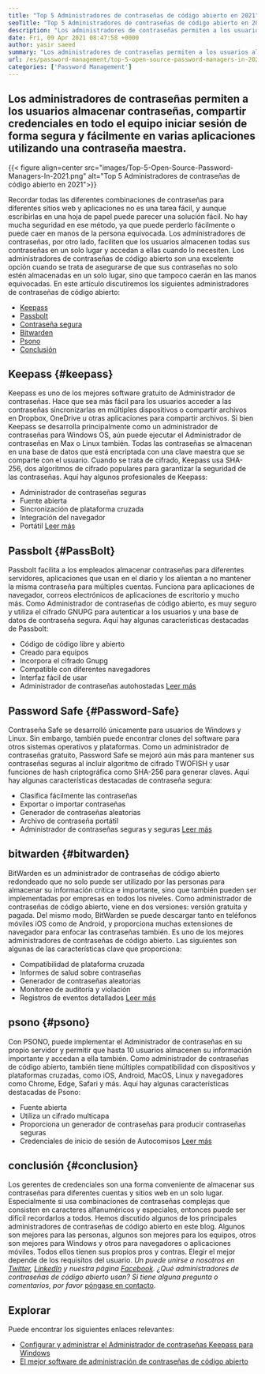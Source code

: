 ```yaml
---
title: "Top 5 Administradores de contraseñas de código abierto en 2021" 
seoTitle: "Top 5 Administradores de contraseñas de código abierto en 2021" 
description: "Los administradores de contraseñas permiten a los usuarios almacenar contraseñas, compartir credenciales en todo el equipo iniciar sesión de forma segura y fácilmente en varias aplicaciones utilizando una contraseña maestra." 
date: Fri, 09 Apr 2021 08:47:58 +0000
author: yasir saeed
summary: "Los administradores de contraseñas permiten a los usuarios almacenar contraseñas, compartir credenciales en todo el equipo iniciar sesión de forma segura y fácilmente en varias aplicaciones utilizando una contraseña maestra." 
url: /es/password-management/top-5-open-source-password-managers-in-2021/
categories: ['Password Management']
---
```


## Los administradores de contraseñas permiten a los usuarios almacenar contraseñas, compartir credenciales en todo el equipo iniciar sesión de forma segura y fácilmente en varias aplicaciones utilizando una contraseña maestra.

{{< figure align=center src="images/Top-5-Open-Source-Password-Managers-In-2021.png" alt="Top 5 Administradores de contraseñas de código abierto en 2021">}}

Recordar todas las diferentes combinaciones de contraseñas para diferentes sitios web y aplicaciones no es una tarea fácil, y aunque escribirlas en una hoja de papel puede parecer una solución fácil. No hay mucha seguridad en ese método, ya que puede perderlo fácilmente o puede caer en manos de la persona equivocada. Los administradores de contraseñas, por otro lado, faciliten que los usuarios almacenen todas sus contraseñas en un solo lugar y accedan a ellas cuando lo necesiten. Los administradores de contraseñas de código abierto son una excelente opción cuando se trata de asegurarse de que sus contraseñas no solo estén almacenadas en un solo lugar, sino que tampoco caerán en las manos equivocadas. En este artículo discutiremos los siguientes administradores de contraseñas de código abierto:
  * [Keepass][1]
  * [Passbolt][2]
  * [Contraseña segura][3]
  * [Bitwarden][4]
  * [Psono][5]
  * [Conclusión][6]

## Keepass {#keepass}
Keepass es uno de los mejores software gratuito de Administrador de contraseñas. Hace que sea más fácil para los usuarios acceder a las contraseñas sincronizarlas en múltiples dispositivos o compartir archivos en Dropbox, OneDrive u otras aplicaciones para compartir archivos. Si bien Keepass se desarrolla principalmente como un administrador de contraseñas para Windows OS, aún puede ejecutar el Administrador de contraseñas en Max o Linux también. Todas las contraseñas se almacenan en una base de datos que está encriptada con una clave maestra que se comparte con el usuario. Cuando se trata de cifrado, Keepass usa SHA-256, dos algoritmos de cifrado populares para garantizar la seguridad de las contraseñas. Aquí hay algunos profesionales de Keepass:
  * Administrador de contraseñas seguras
  * Fuente abierta
  * Sincronización de plataforma cruzada
  * Integración del navegador
  * Portátil
[Leer más][7]

## Passbolt {#PassBolt}
Passbolt facilita a los empleados almacenar contraseñas para diferentes servidores, aplicaciones que usan en el diario y los alientan a no mantener la misma contraseña para múltiples cuentas. Funciona para aplicaciones de navegador, correos electrónicos de aplicaciones de escritorio y mucho más. Como Administrador de contraseñas de código abierto, es muy seguro y utiliza el cifrado GNUPG para autenticar a los usuarios y una base de datos de contraseña segura. Aquí hay algunas características destacadas de Passbolt:
  * Código de código libre y abierto
  * Creado para equipos
  * Incorpora el cifrado Gnupg
  * Compatible con diferentes navegadores
  * Interfaz fácil de usar
  * Administrador de contraseñas autohostadas
[Leer más][8]

## Password Safe {#Password-Safe}
Contraseña Safe se desarrolló únicamente para usuarios de Windows y Linux. Sin embargo, también puede encontrar clones del software para otros sistemas operativos y plataformas. Como un administrador de contraseñas gratuito, Password Safe se mejoró aún más para mantener sus contraseñas seguras al incluir algoritmo de cifrado TWOFISH y usar funciones de hash criptográfica como SHA-256 para generar claves. Aquí hay algunas características destacadas de contraseña segura:
  * Clasifica fácilmente las contraseñas
  * Exportar o importar contraseñas
  * Generador de contraseñas aleatorias
  * Archivo de contraseña portátil
  * Administrador de contraseñas seguras y seguras
[Leer más][9]

## bitwarden {#bitwarden}
BitWarden es un administrador de contraseñas de código abierto redondeado que no solo puede ser utilizado por las personas para almacenar su información crítica e importante, sino que también pueden ser implementadas por empresas en todos los niveles. Como administrador de contraseñas de código abierto, viene en dos versiones: versión gratuita y pagada. Del mismo modo, BitWarden se puede descargar tanto en teléfonos móviles iOS como de Android, y proporciona muchas extensiones de navegador para enfocar las contraseñas también. Es uno de los mejores administradores de contraseñas de código abierto. Las siguientes son algunas de las características clave que proporciona:
  * Compatibilidad de plataforma cruzada
  * Informes de salud sobre contraseñas
  * Generador de contraseñas aleatorias
  * Monitoreo de auditoría y violación
  * Registros de eventos detallados
[Leer más][10]

## psono {#psono}
Con PSONO, puede implementar el Administrador de contraseñas en su propio servidor y permitir que hasta 10 usuarios almacenen su información importante y accedan a ella también. Como administrador de contraseñas de código abierto, también tiene múltiples compatibilidad con dispositivos y plataformas cruzadas, como iOS, Android, MacOS, Linux y navegadores como Chrome, Edge, Safari y más. Aquí hay algunas características destacadas de Psono:
  * Fuente abierta
  * Utiliza un cifrado multicapa
  * Proporciona un generador de contraseñas para producir contraseñas seguras
  * Credenciales de inicio de sesión de Autocomisos
[Leer más][11]

## conclusión {#conclusion}
Los gerentes de credenciales son una forma conveniente de almacenar sus contraseñas para diferentes cuentas y sitios web en un solo lugar. Especialmente si usa combinaciones de contraseñas complejas que consisten en caracteres alfanuméricos y especiales, entonces puede ser difícil recordarlos a todos. Hemos discutido algunos de los principales administradores de contraseñas de código abierto en este blog. Algunos son mejores para las personas, algunos son mejores para los equipos, otros son mejores para Windows y otros para navegadores o aplicaciones móviles. Todos ellos tienen sus propios pros y contras. Elegir el mejor depende de los requisitos del usuario.
_Un puede unirse a nosotros en [Twitter][12], [LinkedIn][13] y nuestra página [Facebook][14]. ¿Qué administradores de contraseñas de código abierto usan? Si tiene alguna pregunta o comentarios, por favor_ [póngase en contacto][15].

## Explorar
Puede encontrar los siguientes enlaces relevantes:
  * [Configurar y administrar el Administrador de contraseñas Keepass para Windows][16]
  * [El mejor software de administración de contraseñas de código abierto][17]

  
[1]: #keepass
[2]: #passbolt
[3]: #password-safe
[4]: #bitwarden
[5]: #psono
[6]: #conclusion
[7]: https://products.containerize.com/password-management/keepass
[8]: https://products.containerize.com/password-management/passbolt
[9]: https://products.containerize.com/password-management/password-safe
[10]: https://products.containerize.com/password-management/bitwarden
[11]: https://products.containerize.com/password-management/psono
[12]: https://twitter.com/containerize_co
[13]: https://www.linkedin.com/company/containerize/
[14]: http://facebook.com/containerize
[15]: mailto:yasir.saeed@aspose.com
[16]: https://blog.containerize.com/password-management/setup-manage-keepass-password-manager-for-windows/
[17]: https://products.containerize.com/password-management
